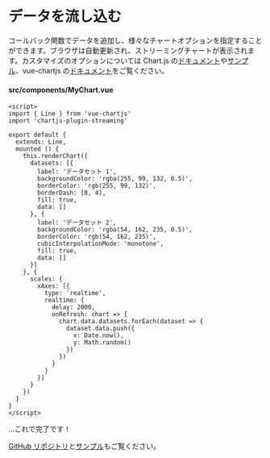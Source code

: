 # データを流し込む

コールバック関数でデータを追加し、様々なチャートオプションを指定することができます。ブラウザは自動更新され、ストリーミングチャートが表示されます。カスタマイズのオプションについては Chart.js の[ドキュメント](https://www.chartjs.org/docs/2.9.4)や[サンプル](https://www.chartjs.org/samples/2.9.4)、vue-chartjs の[ドキュメント](https://vue-chartjs.org/#/Home)をご覧ください。

#### src/components/MyChart.vue

```html{10-14,17-21,28-38}
<script>
import { Line } from 'vue-chartjs'
import 'chartjs-plugin-streaming'

export default {
  extends: Line,
  mounted () {
    this.renderChart({
      datasets: [{
        label: 'データセット 1',
        backgroundColor: 'rgba(255, 99, 132, 0.5)',
        borderColor: 'rgb(255, 99, 132)',
        borderDash: [8, 4],
        fill: true,
        data: []
      }, {
        label: 'データセット 2',
        backgroundColor: 'rgba(54, 162, 235, 0.5)',
        borderColor: 'rgb(54, 162, 235)',
        cubicInterpolationMode: 'monotone',
        fill: true,
        data: []
      }]
    }, {
      scales: {
        xAxes: [{
          type: 'realtime',
          realtime: {
            delay: 2000,
            onRefresh: chart => {
              chart.data.datasets.forEach(dataset => {
                dataset.data.push({
                  x: Date.now(),
                  y: Math.random()
                })
              })
            }
          }
        }]
      }
    })
  }
}
</script>
```

...これで完了です！

[GitHub リポジトリ](https://github.com/nagix/chartjs-plugin-streaming)と[サンプル](../../samples)もご覧ください。
